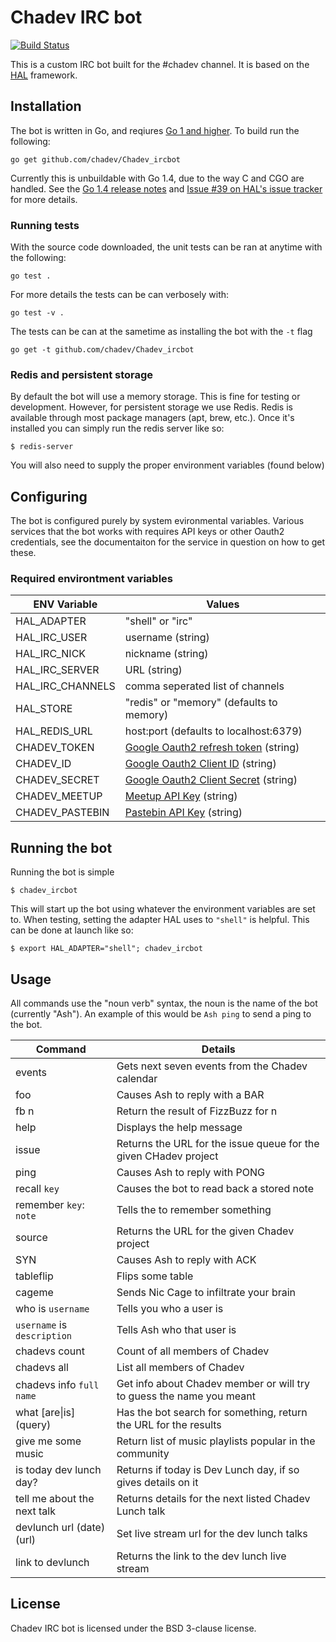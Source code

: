 # Chadev IRC bot
[![Build Status](https://travis-ci.org/chadev/Chadev_ircbot.svg)](https://travis-ci.org/chadev/Chadev_ircbot)

This is a custom IRC bot built for the #chadev channel.  It is based on the [HAL](https://github.com/danryan/hal) framework.

## Installation

The bot is written in Go, and reqiures [Go 1 and higher](http://golang.org/doc/install).  To build run the following:

    go get github.com/chadev/Chadev_ircbot

Currently this is unbuildable with Go 1.4, due to the way C and CGO are handled.  See the [Go 1.4 release notes](http://golang.org/doc/go1.4#swig) and [Issue #39 on HAL's issue tracker](https://github.com/danryan/hal/issues/39) for more details.

### Running tests

With the source code downloaded, the unit tests can be ran at anytime with the following:

    go test .

For more details the tests can be can verbosely with:

    go test -v .

The tests can be can at the sametime as installing the bot with the ```-t``` flag

    go get -t github.com/chadev/Chadev_ircbot

### Redis and persistent storage

By default the bot will use a memory storage.  This is fine for testing or development.
However, for persistent storage we use Redis.  Redis is available through most
package managers (apt, brew, etc.).  Once it's installed you can simply run the
redis server like so:

    $ redis-server

You will also need to supply the proper environment variables (found below)

## Configuring

The bot is configured purely by system evironmental variables.  Various services that
the bot works with requires API keys or other Oauth2 credentials, see the documentaiton for
the service in question on how to get these.

### Required environtment variables

ENV Variable | Values
-------------|-------
HAL\_ADAPTER | "shell" or "irc"
HAL\_IRC\_USER | username (string)
HAL\_IRC\_NICK | nickname (string)
HAL\_IRC\_SERVER | URL (string)
HAL\_IRC\_CHANNELS | comma seperated list of channels
HAL\_STORE | "redis" or "memory" (defaults to memory)
HAL\_REDIS\_URL | host:port (defaults to localhost:6379)
CHADEV\_TOKEN | [Google Oauth2 refresh token](https://developers.google.com/accounts/docs/OAuth2ForDevices) (string)
CHADEV\_ID | [Google Oauth2 Client ID](https://developers.google.com/accounts/docs/OAuth2ForDevices) (string)
CHADEV\_SECRET | [Google Oauth2 Client Secret](https://developers.google.com/accounts/docs/OAuth2ForDevices) (string)
CHADEV\_MEETUP | [Meetup API Key](https://secure.meetup.com/meetup_api/key/) (string)
CHADEV\_PASTEBIN | [Pastebin API Key](http://pastebin.com/api#1) (string)

## Running the bot

Running the bot is simple

    $ chadev_ircbot

This will start up the bot using whatever the environment variables are set to.  When testing, setting the adapter HAL uses to `"shell"` is helpful. This can be done at launch like so:

    $ export HAL_ADAPTER="shell"; chadev_ircbot

## Usage

All commands use the "noun verb" syntax, the noun is the name of the bot (currently "Ash").  An example of this would be ```Ash ping``` to send a ping to the bot.

Command | Details
--------|---------
events | Gets next seven events from the Chadev calendar
foo    | Causes Ash to reply with a BAR
fb n   | Return the result of FizzBuzz for n
help   | Displays the help message
issue  | Returns the URL for the issue queue for the given CHadev project
ping   | Causes Ash to reply with PONG
recall `key` | Causes the bot to read back a stored note
remember `key`: `note` | Tells the to remember something
source | Returns the URL for the given Chadev project
SYN    | Causes Ash to reply with ACK
tableflip | Flips some table
cageme | Sends Nic Cage to infiltrate your brain
who is `username` | Tells you who a user is
`username` is `description` | Tells Ash who that user is
chadevs count | Count of all members of Chadev
chadevs all | List all members of Chadev
chadevs info `full name` | Get info about Chadev member or will try to guess the name you meant
what \[are\|is\] (query) | Has the bot search for something, return the URL for the results
give me some music | Return list of music playlists popular in the community
is today dev lunch day? | Returns if today is Dev Lunch day, if so gives details on it
tell me about the next talk | Returns details for the next listed Chadev Lunch talk
devlunch url (date) (url) | Set live stream url for the dev lunch talks
link to devlunch | Returns the link to the dev lunch live stream

## License

Chadev IRC bot is licensed under the BSD 3-clause license.
